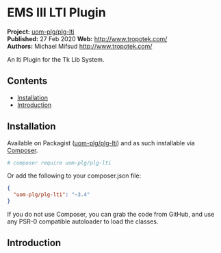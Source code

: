 # EMS III LTI Plugin

__Project:__ [uom-plg/plg-lti](http://packagist.org/packages/uom-plg/plg-lti)  
__Published:__ 27 Feb 2020
__Web:__ <http://www.tropotek.com/>  
__Authors:__ Michael Mifsud <http://www.tropotek.com/>  
  
An lti Plugin for the Tk Lib System.

## Contents

- [Installation](#installation)
- [Introduction](#introduction)


## Installation

Available on Packagist ([uom-plg/plg-lti](http://packagist.org/packages/uom-plg/lti))
and as such installable via [Composer](http://getcomposer.org/).

```bash
# composer require uom-plg/plg-lti
```

Or add the following to your composer.json file:

```json
{
  "uom-plg/plg-lti": "~3.4"
}
```

If you do not use Composer, you can grab the code from GitHub, and use any
PSR-0 compatible autoloader to load the classes.

## Introduction


